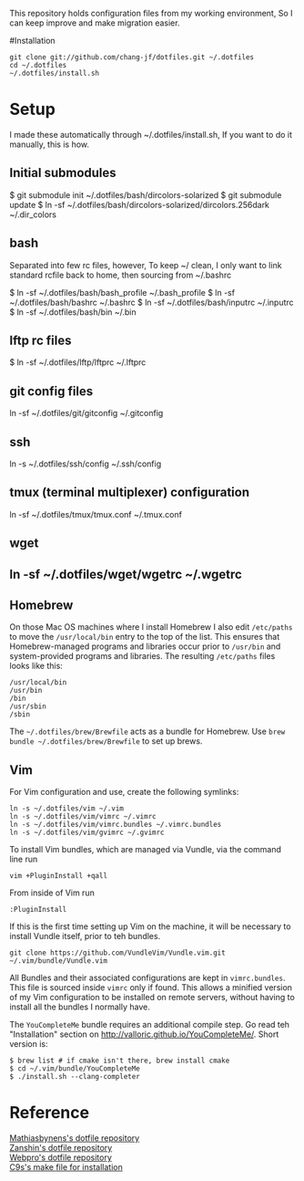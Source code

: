This repository holds configuration files from my working environment, So I can keep improve and make migration easier.

#Installation

    git clone git://github.com/chang-jf/dotfiles.git ~/.dotfiles
    cd ~/.dotfiles
    ~/.dotfiles/install.sh

# Setup
I made these automatically through ~/.dotfiles/install.sh, If you want to do it manually, this is how.

## Initial submodules
$ git submodule init ~/.dotfiles/bash/dircolors-solarized
$ git submodule update
$ ln -sf ~/.dotfiles/bash/dircolors-solarized/dircolors.256dark ~/.dir_colors

## bash
Separated into few rc files, however, To keep ~/ clean, 
I only want to link standard rcfile back to home, then sourcing from ~/.bashrc

$ ln -sf ~/.dotfiles/bash/bash_profile ~/.bash_profile
$ ln -sf ~/.dotfiles/bash/bashrc ~/.bashrc
$ ln -sf ~/.dotfiles/bash/inputrc ~/.inputrc
$ ln -sf ~/.dotfiles/bash/bin ~/.bin

## lftp rc files
$ ln -sf ~/.dotfiles/lftp/lftprc ~/.lftprc

## git config files
ln -sf ~/.dotfiles/git/gitconfig ~/.gitconfig

## ssh
ln -s ~/.dotfiles/ssh/config ~/.ssh/config

## tmux (terminal multiplexer) configuration
ln -sf ~/.dotfiles/tmux/tmux.conf ~/.tmux.conf

## wget
ln -sf ~/.dotfiles/wget/wgetrc ~/.wgetrc
--------------------------------------------------------------    
## Homebrew
On those Mac OS machines where I install Homebrew I also edit `/etc/paths` to move the `/usr/local/bin` entry to the top of the list. This ensures that Homebrew-managed programs and libraries occur prior to `/usr/bin` and system-provided programs and libraries. The resulting `/etc/paths` files looks like this:

    /usr/local/bin
    /usr/bin
    /bin
    /usr/sbin
    /sbin

The `~/.dotfiles/brew/Brewfile` acts as a bundle for Homebrew. Use `brew bundle ~/.dotfiles/brew/Brewfile` to set up brews.
    
## Vim
For Vim configuration and use, create the following symlinks:

    ln -s ~/.dotfiles/vim ~/.vim
    ln -s ~/.dotfiles/vim/vimrc ~/.vimrc
    ln -s ~/.dotfiles/vim/vimrc.bundles ~/.vimrc.bundles
    ln -s ~/.dotfiles/vim/gvimrc ~/.gvimrc

To install Vim bundles, which are managed via Vundle, via the command line run

    vim +PluginInstall +qall

From inside of Vim run

    :PluginInstall

If this is the first time setting up Vim on the machine, it will be necessary to install Vundle itself, prior to teh bundles.

    git clone https://github.com/VundleVim/Vundle.vim.git ~/.vim/bundle/Vundle.vim

All Bundles and their associated configurations are kept in `vimrc.bundles`. This file is sourced inside `vimrc` only if found. This allows a minified version of my Vim configuration to be installed on remote servers, without having to install all the bundles I normally have. 

The `YouCompleteMe` bundle requires an additional compile step. Go read teh "Installation" section on http://valloric.github.io/YouCompleteMe/. Short version is:

    $ brew list # if cmake isn't there, brew install cmake
    $ cd ~/.vim/bundle/YouCompleteMe
    $ ./install.sh --clang-completer

# Reference
[Mathiasbynens's dotfile repository](https://github.com/mathiasbynens/dotfiles)  
[Zanshin's dotfile repository](https://github.com/zanshin/dotfiles)  
[Webpro's dotfile repository](https://github.com/webpro/dotfiles)  
[C9s's make file for installation](http://c9s.blogspot.tw/2009/11/git-dotfiles.html)  
